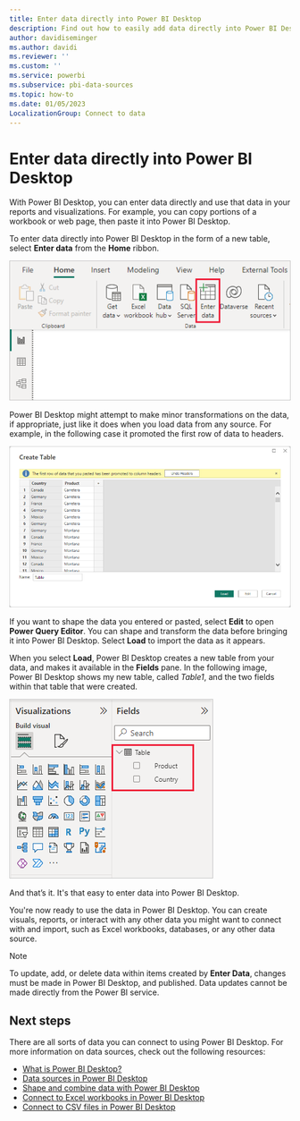 ```yaml
---
title: Enter data directly into Power BI Desktop
description: Find out how to easily add data directly into Power BI Desktop to use that data in your reports and visualizations.
author: davidiseminger
ms.author: davidi
ms.reviewer: ''
ms.custom: ''
ms.service: powerbi
ms.subservice: pbi-data-sources
ms.topic: how-to
ms.date: 01/05/2023
LocalizationGroup: Connect to data
---
```

# Enter data directly into Power BI Desktop

With Power BI Desktop, you can enter data directly and use that data in your reports and visualizations. For example, you can copy portions of a workbook or web page, then paste it into Power BI Desktop.

To enter data directly into Power BI Desktop in the form of a new table, select **Enter data** from the **Home** ribbon.

![Screenshot shows the Enter Data item to select in the Home ribbon.](media/desktop-enter-data-directly-into-desktop/enter-data-directly_1.png)

Power BI Desktop might attempt to make minor transformations on the data, if appropriate, just like it does when you load data from any source. For example, in the following case it promoted the first row of data to headers.

![Screenshot shows the Create Table dialog with added data where the first row is column titles.](media/desktop-enter-data-directly-into-desktop/enter-data-directly_2.png)

If you want to shape the data you entered or pasted, select **Edit** to open **Power Query Editor**. You can shape and transform the data before bringing it into Power BI Desktop. Select **Load** to import the data as it appears.

When you select **Load**, Power BI Desktop creates a new table from your data, and makes it available in the **Fields** pane. In the following image, Power BI Desktop shows my new table, called *Table1*, and the two fields within that table that were created.

![Screenshot shows the table created with the two fields loaded into Power BI Desktop.](media/desktop-enter-data-directly-into-desktop/enter-data-directly_3.png)

And that’s it. It's that easy to enter data into Power BI Desktop.

You're now ready to use the data in Power BI Desktop. You can create visuals, reports, or interact with any other data you might want to connect with and import, such as Excel workbooks, databases, or any other data source.

> [!NOTE]
> To update, add, or delete data within items created by **Enter Data**, changes must be made in Power BI Desktop, and published.
> Data updates cannot be made directly from the Power BI service.

## Next steps

There are all sorts of data you can connect to using Power BI Desktop. For more information on data sources, check out the following resources:

* [What is Power BI Desktop?](../fundamentals/desktop-what-is-desktop.md)
* [Data sources in Power BI Desktop](desktop-data-sources.md)
* [Shape and combine data with Power BI Desktop](desktop-shape-and-combine-data.md)
* [Connect to Excel workbooks in Power BI Desktop](desktop-connect-excel.md)
* [Connect to CSV files in Power BI Desktop](desktop-connect-csv.md)
